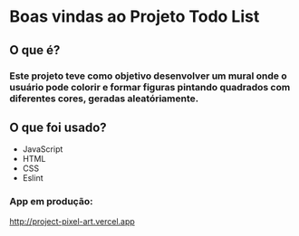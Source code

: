 # Boas vindas ao Projeto Todo List

## O que é?

### Este projeto teve como objetivo desenvolver um mural onde o usuário pode colorir e formar figuras pintando quadrados com diferentes cores, geradas aleatóriamente.

## O que foi usado?

- JavaScript
- HTML
- CSS
- Eslint

### App em produção:
http://project-pixel-art.vercel.app